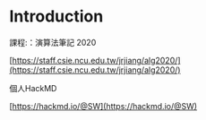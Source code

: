 # Introduction

課程:：演算法筆記 2020

[https://staff.csie.ncu.edu.tw/jrjiang/alg2020/](https://staff.csie.ncu.edu.tw/jrjiang/alg2020/)

個人HackMD

[https://hackmd.io/@SW](https://hackmd.io/@SW)

